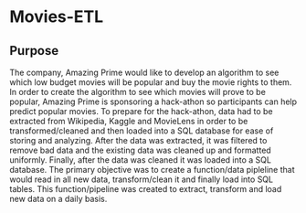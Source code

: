 # Movies-ETL
## Purpose
The company, Amazing Prime would like to develop an algorithm to see which low budget movies will be popular and buy the movie rights to them. In order to create the algorithm to see which movies will prove to be popular, Amazing Prime is sponsoring a hack-athon so participants can help predict popular movies. To prepare for the hack-athon, data had to be extracted from Wikipedia, Kaggle and MovieLens in order to be transformed/cleaned and then loaded into a SQL database for ease of storing and analyzing. After the data was extracted, it was filtered to remove bad data and the existing data was cleaned up and formatted uniformly. Finally, after the data was cleaned it was loaded into a SQL database. The primary objective was to create a function/data pipleline  that would read in all new data, transform/clean it and finally load into SQL tables. This function/pipeline was created to extract, transform and load new data on a daily basis. 
